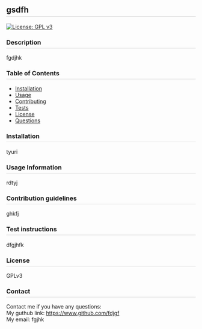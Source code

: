 <style type="text/css" rel="stylesheet">
h2, h3 {
  border-bottom: 1px solid #d3d3d3;
  padding-bottom: 5px;
}
</style>

<h2>gsdfh</h2>

[![License: GPL v3](https://img.shields.io/badge/License-GPLv3-blue.svg)](https://www.gnu.org/licenses/gpl-3.0)

<h3>Description</h3>
fgdjhk
<h3>Table of Contents</h3>
<ul>
  <li><a href="#install">Installation</a></li>
  <li><a href="#usage">Usage</a></li>
  <li><a href="#contribution">Contributing</a></li>
  <li><a href="#test">Tests</a></li>
  <li><a href="#license">License</a></li>
  <li><a href="#contact">Questions</a></li>
</ul>
<h3 id="install">Installation</h3>
tyuri
<h3 id="usage">Usage Information</h3>
rdtyj
<h3 id="contribution">Contribution guidelines</h3>
ghkfj
<h3 id="test">Test instructions</h3>
dfgjhfk
<h3 id="license">License</h3>
GPLv3
<h3 id="contact">Contact</h3>
Contact me if you have any questions:<br>
My guthub link: <a href="https://www.github.com/fdjgf">https://www.github.com/fdjgf</a><br>
My email: fgjhk
